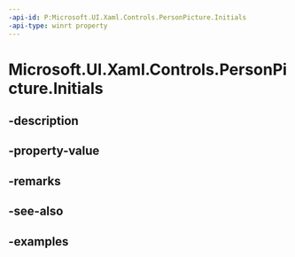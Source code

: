 ```yaml
---
-api-id: P:Microsoft.UI.Xaml.Controls.PersonPicture.Initials
-api-type: winrt property
---
```


<!-- Property syntax.
public string Initials { get;  set; }
-->

# Microsoft.UI.Xaml.Controls.PersonPicture.Initials

## -description

## -property-value

## -remarks

## -see-also

## -examples

